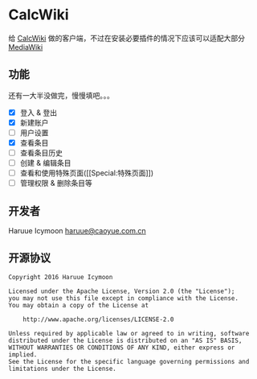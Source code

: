 # CalcWiki
给 [CalcWiki](https://calcwiki.org) 做的客户端，不过在安装必要插件的情况下应该可以适配大部分 [MediaWiki](https://www.mediawiki.org) 

## 功能
还有一大半没做完，慢慢填吧。。。

- [x] 登入 & 登出
- [x] 新建账户
- [ ] 用户设置
- [x] 查看条目
- [ ] 查看条目历史
- [ ] 创建 & 编辑条目
- [ ] 查看和使用特殊页面(\[\[Special:特殊页面\]\])
- [ ] 管理权限 & 删除条目等

## 开发者
Haruue Icymoon <haruue@caoyue.com.cn>

## 开源协议
``` License
Copyright 2016 Haruue Icymoon

Licensed under the Apache License, Version 2.0 (the "License");
you may not use this file except in compliance with the License.
You may obtain a copy of the License at

    http://www.apache.org/licenses/LICENSE-2.0

Unless required by applicable law or agreed to in writing, software
distributed under the License is distributed on an "AS IS" BASIS,
WITHOUT WARRANTIES OR CONDITIONS OF ANY KIND, either express or implied.
See the License for the specific language governing permissions and
limitations under the License.
```